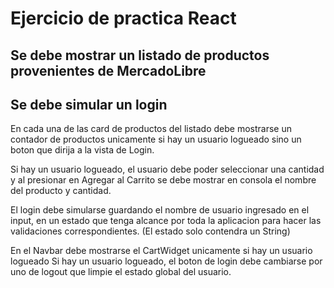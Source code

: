 # Ejercicio de practica React

## Se debe mostrar un listado de productos provenientes de MercadoLibre
## Se debe simular un login

En cada una de las card de productos del listado debe mostrarse un contador de productos
unicamente si hay un usuario logueado sino un boton que dirija a la vista de Login.

Si hay un usuario logueado, el usuario debe poder seleccionar una cantidad y al 
presionar en Agregar al Carrito se debe mostrar en consola el nombre del producto y cantidad.

El login debe simularse guardando el nombre de usuario ingresado en el input,
en un estado que tenga alcance por toda la aplicacion para hacer las validaciones correspondientes.
(El estado solo contendra un String)

En el Navbar debe mostrarse el CartWidget unicamente si hay un usuario logueado
Si hay un usuario logueado, el boton de login debe cambiarse por uno de logout que limpie el estado global del usuario.



